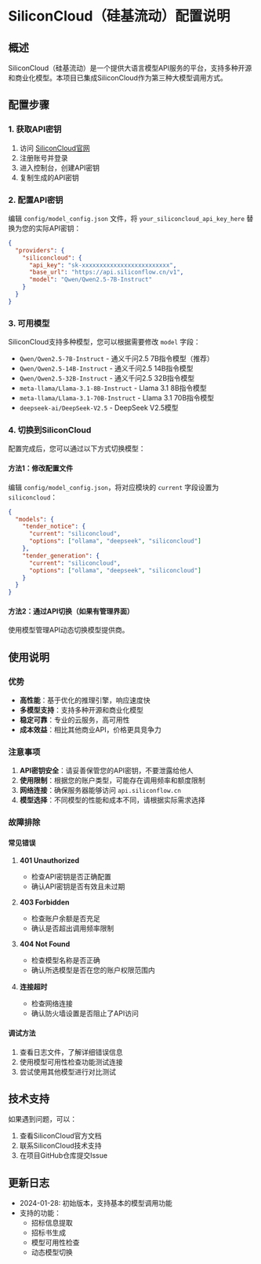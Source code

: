 # SiliconCloud（硅基流动）配置说明

## 概述

SiliconCloud（硅基流动）是一个提供大语言模型API服务的平台，支持多种开源和商业化模型。本项目已集成SiliconCloud作为第三种大模型调用方式。

## 配置步骤

### 1. 获取API密钥

1. 访问 [SiliconCloud官网](https://siliconflow.cn/)
2. 注册账号并登录
3. 进入控制台，创建API密钥
4. 复制生成的API密钥

### 2. 配置API密钥

编辑 `config/model_config.json` 文件，将 `your_siliconcloud_api_key_here` 替换为您的实际API密钥：

```json
{
  "providers": {
    "siliconcloud": {
      "api_key": "sk-xxxxxxxxxxxxxxxxxxxxxxxxx",
      "base_url": "https://api.siliconflow.cn/v1",
      "model": "Qwen/Qwen2.5-7B-Instruct"
    }
  }
}
```

### 3. 可用模型

SiliconCloud支持多种模型，您可以根据需要修改 `model` 字段：

- `Qwen/Qwen2.5-7B-Instruct` - 通义千问2.5 7B指令模型（推荐）
- `Qwen/Qwen2.5-14B-Instruct` - 通义千问2.5 14B指令模型
- `Qwen/Qwen2.5-32B-Instruct` - 通义千问2.5 32B指令模型
- `meta-llama/Llama-3.1-8B-Instruct` - Llama 3.1 8B指令模型
- `meta-llama/Llama-3.1-70B-Instruct` - Llama 3.1 70B指令模型
- `deepseek-ai/DeepSeek-V2.5` - DeepSeek V2.5模型

### 4. 切换到SiliconCloud

配置完成后，您可以通过以下方式切换模型：

#### 方法1：修改配置文件

编辑 `config/model_config.json`，将对应模块的 `current` 字段设置为 `siliconcloud`：

```json
{
  "models": {
    "tender_notice": {
      "current": "siliconcloud",
      "options": ["ollama", "deepseek", "siliconcloud"]
    },
    "tender_generation": {
      "current": "siliconcloud",
      "options": ["ollama", "deepseek", "siliconcloud"]
    }
  }
}
```

#### 方法2：通过API切换（如果有管理界面）

使用模型管理API动态切换模型提供商。

## 使用说明

### 优势

- **高性能**：基于优化的推理引擎，响应速度快
- **多模型支持**：支持多种开源和商业化模型
- **稳定可靠**：专业的云服务，高可用性
- **成本效益**：相比其他商业API，价格更具竞争力

### 注意事项

1. **API密钥安全**：请妥善保管您的API密钥，不要泄露给他人
2. **使用限制**：根据您的账户类型，可能存在调用频率和额度限制
3. **网络连接**：确保服务器能够访问 `api.siliconflow.cn`
4. **模型选择**：不同模型的性能和成本不同，请根据实际需求选择

### 故障排除

#### 常见错误

1. **401 Unauthorized**
   - 检查API密钥是否正确配置
   - 确认API密钥是否有效且未过期

2. **403 Forbidden**
   - 检查账户余额是否充足
   - 确认是否超出调用频率限制

3. **404 Not Found**
   - 检查模型名称是否正确
   - 确认所选模型是否在您的账户权限范围内

4. **连接超时**
   - 检查网络连接
   - 确认防火墙设置是否阻止了API访问

#### 调试方法

1. 查看日志文件，了解详细错误信息
2. 使用模型可用性检查功能测试连接
3. 尝试使用其他模型进行对比测试

## 技术支持

如果遇到问题，可以：

1. 查看SiliconCloud官方文档
2. 联系SiliconCloud技术支持
3. 在项目GitHub仓库提交Issue

## 更新日志

- 2024-01-28: 初始版本，支持基本的模型调用功能
- 支持的功能：
  - 招标信息提取
  - 招标书生成
  - 模型可用性检查
  - 动态模型切换